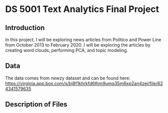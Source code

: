 # DS 5001 Text Analytics Final Project

## Introduction
In this project, I will be exploring news articles from Politico and Power Line from October 2013 to February 2020. I will be exploring the articles by creating word clouds, performing PCA, and topic modeling.


## Data
The data comes from newzy dataset and can be found here: https://virginia.app.box.com/s/bj8f1khrkfd6thm9umq35m6xp2an4zej/file/624341579635

## Description of Files
